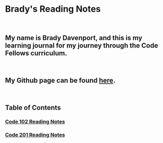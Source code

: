 # Brady's Reading Notes

<br>

## My name is Brady Davenport, and this is my learning journal for my journey through the Code Fellows curriculum.

<br>

## My Github page can be found [here](https://github.com/bradydavenport).

<br>

## Table of Contents

### [Code 102 Reading Notes](/102/102-TOC.md)

### [Code 201 Reading Notes](/201/201-TOC.md)

